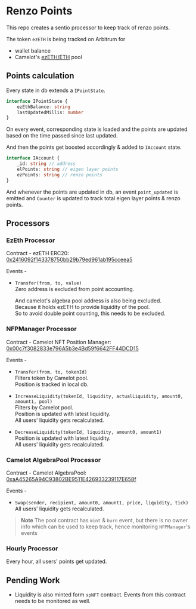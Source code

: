 # Renzo Points

This repo creates a sentio processor to keep track of renzo points.

The token `ezETH` is being tracked on Arbitrum for

- wallet balance
- Camelot's [ezETH/ETH](https://info.camelot.exchange/pair/v3/0xaa45265a94c93802be9511e426933239117e658f) pool

## Points calculation

Every state in db extends a `IPointState`.

```ts
interface IPointState {
    ezEthBalance: string
    lastUpdatedMillis: number
}
```

On every event, corresponding state is loaded and the points are updated based on the time passed since last updated.

And then the points get boosted accordingly & added to `IAccount` state.

```ts
interface IAccount {
    _id: string // address
    elPoints: string // eigen layer points
    ezPoints: string // renzo points
}
```

And whenever the points are updated in db, an event `point_updated` is emitted and `Counter` is updated to track total eigen layer points & renzo points.

## Processors

### EzEth Processor

Contract - ezETH ERC20: [0x2416092f143378750bb29b79ed961ab195cceea5](https://arbiscan.io/token/0x2416092f143378750bb29b79ed961ab195cceea5)

Events -

- `Transfer(from, to, value)`  
    Zero address is excluded from point accounting.

    And camelot's algebra pool address is also being excluded.  
    Because it holds ezETH to provide liquidity of the pool.  
    So to avoid double point counting, this needs to be excluded.

### NFPManager Processor

Contract - Camelot NFT Position Manager: [0x00c7f3082833e796A5b3e4Bd59f6642FF44DCD15](https://arbiscan.io/address/0x00c7f3082833e796a5b3e4bd59f6642ff44dcd15)

Events -

- `Transfer(from, to, tokenId)`  
    Filters token by Camelot pool.  
    Position is tracked in local db.

- `IncreaseLiquidity(tokenId, liquidity, actualLiquidity, amount0, amount1, pool)`  
    Filters by Camelot pool.  
    Position is updated with latest liquidity.  
    All users' liquidity gets recalculated.

- `DecreaseLiquidity(tokenId, liquidity, amount0, amount1)`  
    Position is updated with latest liquidity.  
    All users' liquidity gets recalculated.

### Camelot AlgebraPool Processor

Contract - Camelot AlgebraPool: [0xaA45265A94C93802BE9511E426933239117E658f](https://arbiscan.io/address/0xaa45265a94c93802be9511e426933239117e658f)

Events -

- `Swap(sender, recipient, amount0, amount1, price, liquidity, tick)`  
    All users' liquidity gets recalculated.

> **Note**
> The pool contract has `mint` & `burn` event, but there is no owner info which can be used to keep track, hence monitoring `NFPManager`'s events

### Hourly Processor

Every hour, all users' points get updated.

## Pending Work

- Liquidity is also minted form `spNFT` contract. Events from this contract needs to be monitored as well.
